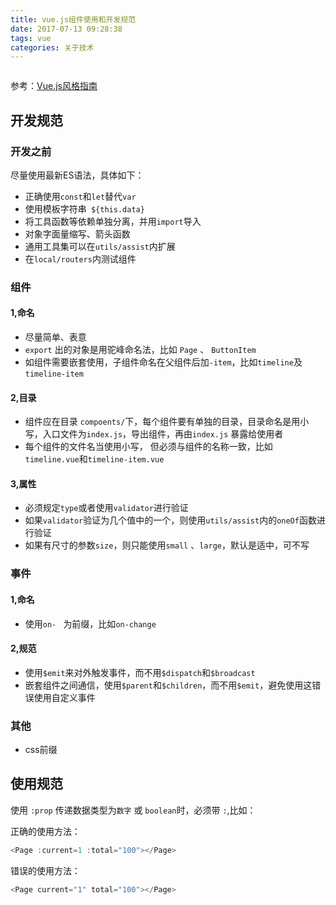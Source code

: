 ```yaml
---
title: vue.js组件使用和开发规范
date: 2017-07-13 09:28:38
tags: vue
categories: 关于技术
---
```


<img src="http://blog.xinsay.cn/219dda941a28c43341fb6063efcd06d0.png" alt="">

参考：[Vue.js风格指南](https://cn.vuejs.org/v2/style-guide/)

## 开发规范


### 开发之前

尽量使用最新ES语法，具体如下：
* 正确使用`const`和`let`替代`var`
* 使用模板字符串` ${this.data}`
* 将工具函数等依赖单独分离，并用`import`导入
* 对象字面量缩写、箭头函数
* 通用工具集可以在`utils/assist`内扩展
* 在`local/routers`内测试组件

### 组件

#### 1,命名
* 尽量简单、表意
* `export` 出的对象是用驼峰命名法，比如 `Page` 、 `ButtonItem`
* 如组件需要嵌套使用，子组件命名在父组件后加`-item`，比如`timeline`及`timeline-item`

#### 2,目录
* 组件应在目录 `compoents/`下，每个组件要有单独的目录，目录命名是用小写，入口文件为`index.js`，导出组件，再由`index.js` 暴露给使用者
* 每个组件的文件名当使用小写， 但必须与组件的名称一致，比如 `timeline.vue`和`timeline-item.vue`

#### 3,属性
* 必须规定`type`或者使用`validator`进行验证
* 如果`validator`验证为几个值中的一个，则使用`utils/assist`内的`oneOf`函数进行验证
* 如果有尺寸的参数`size`，则只能使用`small` 、`large`，默认是适中，可不写

### 事件
#### 1,命名
* 使用`on- ` 为前缀，比如`on-change`

#### 2,规范
* 使用`$emit`来对外触发事件，而不用`$dispatch`和`$broadcast`
* 嵌套组件之间通信，使用`$parent`和`$children`，而不用`$emit`，避免使用这错误使用自定义事件

### 其他
* css前缀


## 使用规范

使用 `:prop` 传递数据类型为`数字` 或 `boolean`时，必须带 `:`,比如：

正确的使用方法：

```js
<Page :current=1 :total="100"></Page>
```

错误的使用方法：
```js
<Page current="1" total="100"></Page>
```